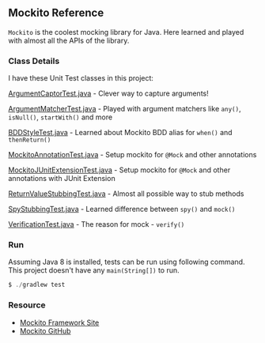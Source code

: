 ## Mockito Reference

`Mockito` is the coolest mocking library for Java. Here learned and 
played with almost all the APIs of the library.

### Class Details

I have these Unit Test classes in this project:

[ArgumentCaptorTest.java][1] - Clever way to capture arguments!
 
[ArgumentMatcherTest.java][2] - Played with argument matchers like `any()`, `isNull()`, `startWith()` and more

[BDDStyleTest.java][3] - Learned about Mockito BDD alias for `when()` and `thenReturn()`

[MockitoAnnotationTest.java][4] - Setup mockito for `@Mock` and other annotations
 
[MockitoJUnitExtensionTest.java][5] - Setup mockito for `@Mock` and other annotations with JUnit Extension

[ReturnValueStubbingTest.java][6] - Almost all possible way to stub methods

[SpyStubbingTest.java][7] - Learned difference between `spy()` and `mock()`

[VerificationTest.java][8] - The reason for mock - `verify()`

### Run
Assuming Java 8 is installed, tests can be run using following command. This project doesn't have any `main(String[])` to run.

```java
$ ./gradlew test
```

### Resource
* [Mockito Framework Site](https://site.mockito.org/)
* [Mockito GitHub](https://github.com/mockito/mockito)

[1]: https://github.com/ronygomes/reference/blob/master/Mockito/src/test/java/me/ronygomes/reference/mockito/ArgumentCaptorTest.java
[2]: https://github.com/ronygomes/reference/blob/master/Mockito/src/test/java/me/ronygomes/reference/mockito/ArgumentMatcherTest.java
[3]: https://github.com/ronygomes/reference/blob/master/Mockito/src/test/java/me/ronygomes/reference/mockito/BDDStyleTest.java
[4]: https://github.com/ronygomes/reference/blob/master/Mockito/src/test/java/me/ronygomes/reference/mockito/MockitoAnnotationTest.java
[5]: https://github.com/ronygomes/reference/blob/master/Mockito/src/test/java/me/ronygomes/reference/mockito/MockitoJUnitExtensionTest.java
[6]: https://github.com/ronygomes/reference/blob/master/Mockito/src/test/java/me/ronygomes/reference/mockito/ReturnValueStubbingTest.java
[7]: https://github.com/ronygomes/reference/blob/master/Mockito/src/test/java/me/ronygomes/reference/mockito/SpyStubbingTest.java
[8]: https://github.com/ronygomes/reference/blob/master/Mockito/src/test/java/me/ronygomes/reference/mockito/VerificationTest.java
